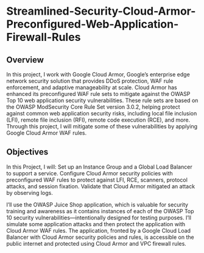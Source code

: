 # Streamlined-Security-Cloud-Armor-Preconfigured-Web-Application-Firewall-Rules

## Overview
In this project, I work with Google Cloud Armor, Google’s enterprise edge network security solution that provides DDoS protection, WAF rule enforcement, and adaptive manageability at scale. Cloud Armor has enhanced its preconfigured WAF rule sets to mitigate against the OWASP Top 10 web application security vulnerabilities. These rule sets are based on the OWASP ModSecurity Core Rule Set version 3.0.2, helping protect against common web application security risks, including local file inclusion (LFI), remote file inclusion (RFI), remote code execution (RCE), and more. Through this project, I will mitigate some of these vulnerabilities by applying Google Cloud Armor WAF rules.

## Objectives
In this Project, I will:
Set up an Instance Group and a Global Load Balancer to support a service.
Configure Cloud Armor security policies with preconfigured WAF rules to protect against LFI, RCE, scanners, protocol attacks, and session fixation.
Validate that Cloud Armor mitigated an attack by observing logs.

I’ll use the OWASP Juice Shop application, which is valuable for security training and awareness as it contains instances of each of the OWASP Top 10 security vulnerabilities—intentionally designed for testing purposes. I’ll simulate some application attacks and then protect the application with Cloud Armor WAF rules. The application, fronted by a Google Cloud Load Balancer with Cloud Armor security policies and rules, is accessible on the public internet and protected using Cloud Armor and VPC firewall rules.
